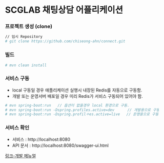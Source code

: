 # SCGLAB 채팅상담 어플리케이션

### 프로젝트 생성 (clone)
```bash
// 임시 Repository
# git clone https://github.com/chiseong-ahn/connect.git
```

### 빌드
```bash
# mvn clean install
```

### 서비스 구동
- local 구동일 경우 애플리케이션 실행시 내장된 Redis를 자동으로 구동함.
- 개발 또는 운영서버 배포일 경우 미리 Redis가 서비스 구동되어 있어야 함.

```bash
# mvn spring-boot:run   // 옵션이 없을경우 local 환경으로 구동.
# mvn spring-boot:run -Dspring.profiles.active=dev      // 개발용으로 구동.
# mvn spring-boot:run -Dspring.profilㅇes.active=live   // 운영용으로 구동.
```

### 서비스 확인
- 서비스 : http://localhost:8080
- API 문서 : http://localhost:8080/swagger-ui.html

[링크-개발 메뉴얼](/docs/manual.md "개발 메뉴얼 페이지로 이동합니다.")
